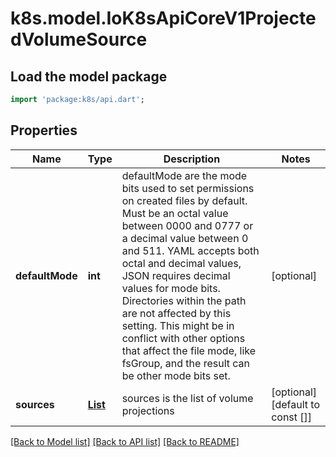 # k8s.model.IoK8sApiCoreV1ProjectedVolumeSource

## Load the model package
```dart
import 'package:k8s/api.dart';
```

## Properties
Name | Type | Description | Notes
------------ | ------------- | ------------- | -------------
**defaultMode** | **int** | defaultMode are the mode bits used to set permissions on created files by default. Must be an octal value between 0000 and 0777 or a decimal value between 0 and 511. YAML accepts both octal and decimal values, JSON requires decimal values for mode bits. Directories within the path are not affected by this setting. This might be in conflict with other options that affect the file mode, like fsGroup, and the result can be other mode bits set. | [optional] 
**sources** | [**List<IoK8sApiCoreV1VolumeProjection>**](IoK8sApiCoreV1VolumeProjection.md) | sources is the list of volume projections | [optional] [default to const []]

[[Back to Model list]](../README.md#documentation-for-models) [[Back to API list]](../README.md#documentation-for-api-endpoints) [[Back to README]](../README.md)



